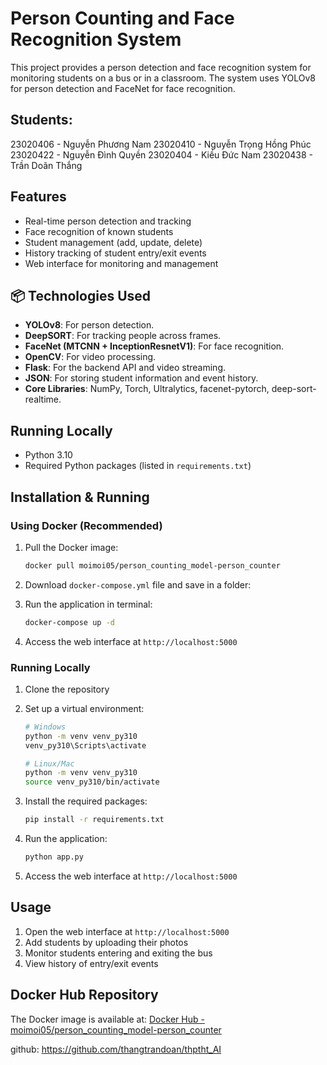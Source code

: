 # Person Counting and Face Recognition System

This project provides a person detection and face recognition system for monitoring students on a bus or in a classroom. The system uses YOLOv8 for person detection and FaceNet for face recognition.

## Students:

23020406 - Nguyễn Phương Nam
23020410 - Nguyễn Trọng Hồng Phúc
23020422 - Nguyễn Đình Quyền
23020404 - Kiều Đức Nam
23020438 - Trần Doãn Thắng

## Features

- Real-time person detection and tracking
- Face recognition of known students
- Student management (add, update, delete)
- History tracking of student entry/exit events
- Web interface for monitoring and management

## 📦 Technologies Used

- **YOLOv8**: For person detection.
- **DeepSORT**: For tracking people across frames.
- **FaceNet (MTCNN + InceptionResnetV1)**: For face recognition.
- **OpenCV**: For video processing.
- **Flask**: For the backend API and video streaming.
- **JSON**: For storing student information and event history.
- **Core Libraries**: NumPy, Torch, Ultralytics, facenet-pytorch, deep-sort-realtime.

## Running Locally

- Python 3.10
- Required Python packages (listed in `requirements.txt`)

## Installation & Running

### Using Docker (Recommended)

1. Pull the Docker image:

   ```bash
   docker pull moimoi05/person_counting_model-person_counter
   ```

2. Download `docker-compose.yml` file and save in a folder:

3. Run the application in terminal:

   ```bash
   docker-compose up -d
   ```

4. Access the web interface at `http://localhost:5000`

### Running Locally

1. Clone the repository
2. Set up a virtual environment:

   ```bash
   # Windows
   python -m venv venv_py310
   venv_py310\Scripts\activate

   # Linux/Mac
   python -m venv venv_py310
   source venv_py310/bin/activate
   ```

3. Install the required packages:

   ```bash
   pip install -r requirements.txt
   ```

4. Run the application:

   ```bash
   python app.py
   ```

5. Access the web interface at `http://localhost:5000`

## Usage

1. Open the web interface at `http://localhost:5000`
2. Add students by uploading their photos
3. Monitor students entering and exiting the bus
4. View history of entry/exit events

## Docker Hub Repository

The Docker image is available at: [Docker Hub - moimoi05/person_counting_model-person_counter](https://hub.docker.com/repository/docker/moimoi05/person_counting_model-person_counter/general)

github: https://github.com/thangtrandoan/thptht_AI

